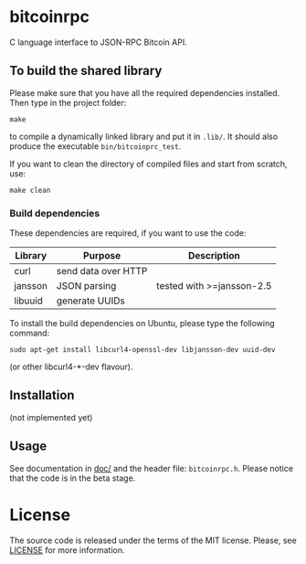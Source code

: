 # bitcoinrpc
C language interface to JSON-RPC Bitcoin API.

## To build the shared library
Please make sure that you have all the required dependencies installed.
Then type in the project folder:

    make

to compile a dynamically linked library and put it in `.lib/`. It should
also produce the executable `bin/bitcoinprc_test`.

If you want to clean the directory of compiled files and start from scratch,
use:

    make clean  

### Build dependencies
These dependencies are required, if you want to use the code:

 Library     | Purpose             | Description
 ------------|---------------------|-----------------------------------------
  curl       | send data over HTTP |        
  jansson    | JSON parsing        | tested with >=jansson-2.5
  libuuid    | generate UUIDs      |

To install the build dependencies on Ubuntu, please type the following
command:

    sudo apt-get install libcurl4-openssl-dev libjansson-dev uuid-dev

(or other libcurl4-\*-dev flavour).

## Installation

(not implemented yet)

## Usage
See documentation in [doc/](./doc/README.md) and the header file:
`bitcoinrpc.h`.  Please notice that the code is in the beta stage.


# License
The source code is released under the terms of the MIT license.  Please, see
[LICENSE](./LICENSE) for more information.
